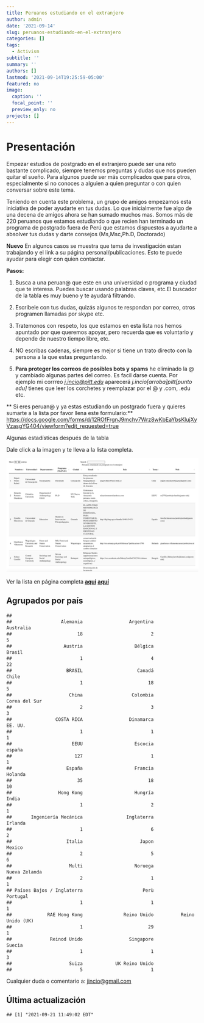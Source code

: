 ```yaml
---
title: Peruanos estudiando en el extranjero
author: admin
date: '2021-09-14'
slug: peruanos-estudiando-en-el-extranjero
categories: []
tags:
  - Activism
subtitle: ''
summary: ''
authors: []
lastmod: '2021-09-14T19:25:59-05:00'
featured: no
image:
  caption: ''
  focal_point: ''
  preview_only: no
projects: []
---
```




# Presentación

Empezar estudios de postgrado en el extranjero puede ser una reto bastante complicado, siempre tenemos preguntas y dudas que nos pueden quitar el sueño. Para algunos puede ser más complicados que para otros, especialmente si no conoces a alguien a quien preguntar o con quien conversar sobre este tema. 

Teniendo en cuenta este problema, un grupo de amigos empezamos esta iniciativa de poder ayudarte en tus dudas. Lo que inicialmente fue algo de una decena de amigos ahora se han sumado muchos mas. Somos más de 220 peruanos que estamos estudiando o que recien han terminado un programa de postgrado fuera de Perú que estamos dispuestos a ayudarte a absolver tus dudas y darte consejos (Ms,Msc,Ph.D, Doctorado)

**Nuevo**
En algunos casos se muestra que tema de investigación estan trabajando y el link a su página personal/publicaciones. Esto te puede ayudar para elegir con quien contactar. 

**Pasos:** 

1) Busca a una peruan@ que este en una universidad o programa y ciudad que te interesa. Puedes buscar usando palabras claves, etc.El buscador de la tabla es muy bueno y te ayudará filtrando. 

2) Escribele con tus dudas, quizás algunos te respondan por correo, otros programen llamadas por skype etc. 

3) Tratemonos con respeto, los que estamos en esta lista nos hemos apuntado por que queremos apoyar, pero recuerda que es voluntario y  depende de nuestro tiempo libre, etc. 

4) NO escribas cadenas, siempre es mejor si tiene un trato directo con la persona a la que estas preguntando. 

5) **Para proteger los correos de posibles bots y spams** he eliminado la @ y cambiado algunas partes del correo. Es facil darse cuenta. Por ejemplo mi corrreo *j.incio@pitt.edu* aparecerá  *j.incio[arroba]pitt[punto edu]* tienes que leer los corchetes y reemplazar por el @ y .com, .edu etc. 


** Si eres peruan@ y ya estas estudiando un postgrado fuera y quieres sumarte a la lista por favor llena este formulario:** https://docs.google.com/forms/d/12ROfFrgnJ9mchv7Wrz8wKbEaYbsKlujXyVzasgYG404/viewform?edit_requested=true

Algunas estadísticas después de la tabla



















Dale click a la imagen y te lleva a la lista completa.

[![screenshot](image2.jpg)](http://www.joseincio.com/post/peruanos-estudiando-en-el-extranjero/ts.html)

Ver la lista en página completa  [**aquí**](http://www.joseincio.com/post/peruanos-estudiando-en-el-extranjero/ts.html)
[**aquí**](http://www.joseincio.com/post/peruanos-estudiando-en-el-extranjero/ts.html)

## Agrupados por país


```
## 
##                  Alemania                 Argentina                 Australia 
##                        18                         2                         5 
##                   Austria                   Bélgica                    Brasil 
##                         1                         4                        22 
##                    BRASIL                    Canadá                     Chile 
##                         1                        18                         5 
##                     China                  Colombia             Corea del Sur 
##                         2                         3                         3 
##                COSTA RICA                 Dinamarca                   EE. UU. 
##                         1                         1                         1 
##                      EEUU                   Escocia                    españa 
##                       127                         1                         1 
##                    España                   Francia                   Holanda 
##                        35                        18                        10 
##                 Hong Kong                   Hungría                     India 
##                         1                         2                         1 
##       Ingeniería Mecánica                Inglaterra                   Irlanda 
##                         1                         6                         2 
##                    Italia                     Japon                    Mexico 
##                         2                         5                         6 
##                     Multi                   Noruega             Nueva Zelanda 
##                         2                         1                         1 
## Países Bajos / Inglaterra                      Perù                  Portugal 
##                         1                         1                         1 
##             RAE Hong Kong               Reino Unido          Reino Unido (UK) 
##                         1                        29                         1 
##              Reinod Unido                 Singapore                    Suecia 
##                         1                         1                         3 
##                     Suiza            UK Reino Unido 
##                         5                         1
```


Cualquier duda o comentario a: jincio@gmail.com 

## Última actualización


```
## [1] "2021-09-21 11:49:02 EDT"
```
